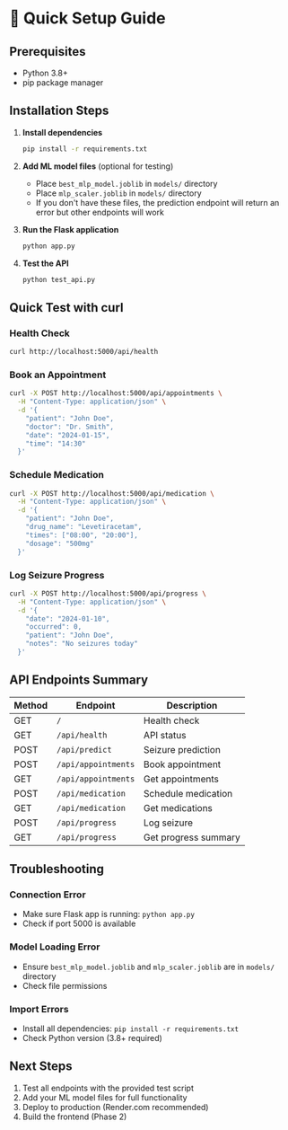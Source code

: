 # 🚀 Quick Setup Guide

## Prerequisites
- Python 3.8+
- pip package manager

## Installation Steps

1. **Install dependencies**
   ```bash
   pip install -r requirements.txt
   ```

2. **Add ML model files** (optional for testing)
   - Place `best_mlp_model.joblib` in `models/` directory
   - Place `mlp_scaler.joblib` in `models/` directory
   - If you don't have these files, the prediction endpoint will return an error but other endpoints will work

3. **Run the Flask application**
   ```bash
   python app.py
   ```

4. **Test the API**
   ```bash
   python test_api.py
   ```

## Quick Test with curl

### Health Check
```bash
curl http://localhost:5000/api/health
```

### Book an Appointment
```bash
curl -X POST http://localhost:5000/api/appointments \
  -H "Content-Type: application/json" \
  -d '{
    "patient": "John Doe",
    "doctor": "Dr. Smith", 
    "date": "2024-01-15",
    "time": "14:30"
  }'
```

### Schedule Medication
```bash
curl -X POST http://localhost:5000/api/medication \
  -H "Content-Type: application/json" \
  -d '{
    "patient": "John Doe",
    "drug_name": "Levetiracetam",
    "times": ["08:00", "20:00"],
    "dosage": "500mg"
  }'
```

### Log Seizure Progress
```bash
curl -X POST http://localhost:5000/api/progress \
  -H "Content-Type: application/json" \
  -d '{
    "date": "2024-01-10",
    "occurred": 0,
    "patient": "John Doe",
    "notes": "No seizures today"
  }'
```

## API Endpoints Summary

| Method | Endpoint | Description |
|--------|----------|-------------|
| GET | `/` | Health check |
| GET | `/api/health` | API status |
| POST | `/api/predict` | Seizure prediction |
| POST | `/api/appointments` | Book appointment |
| GET | `/api/appointments` | Get appointments |
| POST | `/api/medication` | Schedule medication |
| GET | `/api/medication` | Get medications |
| POST | `/api/progress` | Log seizure |
| GET | `/api/progress` | Get progress summary |

## Troubleshooting

### Connection Error
- Make sure Flask app is running: `python app.py`
- Check if port 5000 is available

### Model Loading Error
- Ensure `best_mlp_model.joblib` and `mlp_scaler.joblib` are in `models/` directory
- Check file permissions

### Import Errors
- Install all dependencies: `pip install -r requirements.txt`
- Check Python version (3.8+ required)

## Next Steps

1. Test all endpoints with the provided test script
2. Add your ML model files for full functionality
3. Deploy to production (Render.com recommended)
4. Build the frontend (Phase 2) 